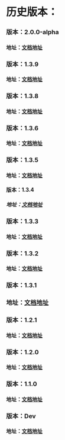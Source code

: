 # 历史版本：
### 版本：2.0.0-alpha

#### 地址：[文档地址](https://dolphinscheduler.apache.org//zh-cn/docs/2.0.0/user_doc/guide/quick-start.html)

### 版本：1.3.9

#### 地址：[文档地址](https://dolphinscheduler.apache.org/zh-cn/docs/1.3.9/user_doc/quick-start.html)


### 版本：1.3.8

#### 地址：[文档地址](https://dolphinscheduler.apache.org/zh-cn/docs/1.3.8/user_doc/quick-start.html)

### 版本：1.3.6

#### 地址：[文档地址](https://dolphinscheduler.apache.org/zh-cn/docs/1.3.6/user_doc/quick-start.html)

### 版本：1.3.5

#### 地址：[文档地址](https://dolphinscheduler.apache.org/zh-cn/docs/1.3.5/user_doc/quick-start.html)

#### 版本：1.3.4

##### 地址：[文档地址](https://dolphinscheduler.apache.org/zh-cn/docs/1.3.4/user_doc/quick-start.html)

### 版本：1.3.3

#### 地址：[文档地址](https://dolphinscheduler.apache.org/zh-cn/docs/1.3.4/user_doc/quick-start.html)

### 版本：1.3.2

#### 地址：[文档地址](https://dolphinscheduler.apache.org/zh-cn/docs/1.3.2/user_doc/quick-start.html)

### 版本：1.3.1

### 地址：[文档地址](https://dolphinscheduler.apache.org/zh-cn/docs/1.3.1/user_doc/quick-start.html)

### 版本：1.2.1

#### 地址：[文档地址](https://dolphinscheduler.apache.org/zh-cn/docs/1.2.1/user_doc/quick-start.html)


### 版本：1.2.0

#### 地址：[文档地址](https://dolphinscheduler.apache.org/zh-cn/docs/1.2.0/user_doc/quick-start.html)

### 版本：1.1.0

#### 地址：[文档地址](https://dolphinscheduler.apache.org/zh-cn/docs/1.2.0/user_doc/quick-start.html)

### 版本：Dev

#### 地址：[文档地址](https://dolphinscheduler.apache.org/zh-cn/docs/dev/user_doc/guide/quick-start.html)

